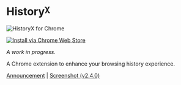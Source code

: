 # History<sup>&chi;</sup>

![HistoryX for Chrome](https://www.fyianlai.com/img/historyx.png)

[![Install via Chrome Web Store](https://developer.chrome.com/webstore/images/ChromeWebStore_Badge_v2_206x58.png)][install]

_A work in progress._

A Chrome extension to enhance your browsing history experience.

[Announcement][announcement] | [Screenshot (v2.4.0)][screenshot]


[install]: https://goo.gl/d8D1JP
[announcement]: https://www.fyianlai.com/2015/09/introducing-historyx-for-chrome/
[screenshot]: http://i.imgur.com/cbZpdSo.png